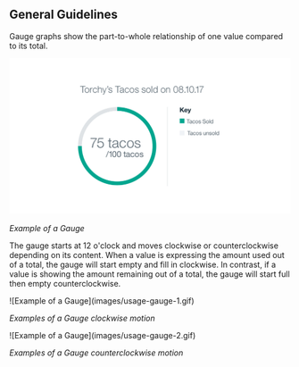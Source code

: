 ## General Guidelines

Gauge graphs show the part-to-whole relationship of one value compared to its total.

![Example of a Gauge](images/usage-circle-gauge.png)

_Example of a Gauge_

The gauge starts at 12 o'clock and moves clockwise or counterclockwise depending on its content. When a value is expressing the amount used out of a total, the gauge will start empty and fill in clockwise. In contrast, if a value is showing the amount remaining out of a total, the gauge will start full then empty counterclockwise.

<div class="gif">
  ![Example of a Gauge](images/usage-gauge-1.gif)
</div>

_Examples of a Gauge clockwise motion_

<div class="gif">
  ![Example of a Gauge](images/usage-gauge-2.gif)
</div>

_Examples of a Gauge counterclockwise motion_
